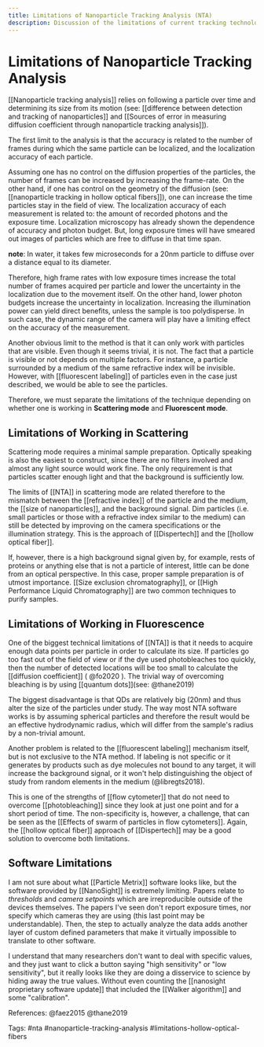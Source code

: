 ```yaml
---
title: Limitations of Nanoparticle Tracking Analysis (NTA)
description: Discussion of the limitations of current tracking technology, including analysis software and hardware
---
```


# Limitations of Nanoparticle Tracking Analysis
[[Nanoparticle tracking analysis]] relies on following a particle over time and determining its size from its motion (see: [[difference between detection and tracking of nanoparticles]] and [[Sources of error in measuring diffusion coefficient through nanoparticle tracking analysis]]).

The first limit to the analysis is that the accuracy is related to the number of frames during which the same particle can be localized, and the localization accuracy of each particle. 

Assuming one has no control on the diffusion properties of the particles, the number of frames can be increased by increasing the frame-rate. On the other hand, if one has control on the geometry of the diffusion (see: [[nanoparticle tracking in hollow optical fibers]]), one can increase the time particles stay in the field of view. The localization accuracy of each measurement is related to: the amount of recorded photons and the exposure time. Localization microscopy has already shown the dependence of accuracy and photon budget. But, long exposure times will have smeared out images of particles which are free to diffuse in that time span. 

**note**: In water, it takes few microseconds for a 20nm particle to diffuse over a distance equal to its diameter. 

Therefore, high frame rates with low exposure times increase the total number of frames acquired per particle and lower the uncertainty in the localization due to the movement itself. On the other hand, lower photon budgets increase the uncertainty in localization. Increasing the illumination power can yield direct benefits, unless the sample is too polydisperse. In such case, the dynamic range of the camera will play have a limiting effect on the accuracy of the measurement. 

Another obvious limit to the method is that it can only work with particles that are visible. Even though it seems trivial, it is not. The fact that a particle is visible or not depends on multiple factors. For instance, a particle surrounded by a medium of the same refractive index will be invisible. However, with [[fluorescent labeling]] of particles even in the case just described, we would be able to see the particles. 

Therefore, we must separate the limitations of the technique depending on whether one is working in **Scattering mode** and **Fluorescent mode**. 

## Limitations of Working in Scattering
Scattering mode requires a minimal sample preparation. Optically speaking is also the easiest to construct, since there are no filters involved and almost any light source would work fine. The only requirement is that particles scatter enough light and that the background is sufficiently low. 

The limits of [[NTA]] in scattering mode are related therefore to the mismatch between the [[refractive index]] of the particle and the medium, the [[size of nanoparticles]], and the background signal. Dim particles (i.e. small particles or those with a refractive index similar to the medium) can still be detected by improving on the camera specifications or the illumination strategy. This is the approach of [[Dispertech]] and the [[hollow optical fiber]]. 

If, however, there is a high background signal given by, for example, rests of proteins or anything else that is not a particle of interest, little can be done from an optical perspective. In this case, proper sample preparation is of utmost importance. [[Size exclusion chromatography]], or [[High Performance Liquid Chromatography]] are two common techniques to purify samples. 

## Limitations of Working in Fluorescence
One of the biggest technical limitations of [[NTA]] is that it needs to acquire enough data points per particle in order to calculate its size. If particles go too fast out of the field of view or if the dye used photobleaches too quickly, then the number of detected locations will be too small to calculate the [[diffusion coefficient]] ( @fo2020 ). The trivial way of overcoming bleaching is by using [[quantum dots]](see: @thane2019)

The biggest disadvantage is that QDs are relatively big (20nm) and thus alter the size of the particles under study. The way most NTA software works is by assuming spherical particles and therefore the result would be an effective hydrodynamic radius, which will differ from the sample's radius by a non-trivial amount. 

Another problem is related to the [[fluorescent labeling]] mechanism itself, but is not exclusive to the NTA method. If labeling is not specific or it generates by products such as dye molecules not bound to any target, it will increase the background signal, or it won't help distinguishing the object of study from random elements in the medium (@libregts2018). 

This is one of the strengths of [[flow cytometer]] that do not need to overcome [[photobleaching]] since they look at just one point and for a short period of time. The non-specificity is, however, a challenge, that can be seen as the [[Effects of swarm of particles in flow cytometers]]. Again, the [[hollow optical fiber]] approach of [[Dispertech]] may be a good solution to overcome both limitations. 

## Software Limitations
I am not sure about what [[Particle Metrix]] software looks like, but the software provided by [[NanoSight]] is extremely limiting. Papers relate to *thresholds* and *camera setpoints* which are irreproducible outside of the devices themselves. The papers I've seen don't report exposure times, nor specify which cameras they are using (this last point may be understandable). Then, the step to actually analyze the data adds another layer of custom defined parameters that make it virtually impossible to translate to other software. 

I understand that many researchers don't want to deal with specific values, and they just want to click a button saying "high sensitivity" or "low sensitivity", but it really looks like they are doing a disservice to science by hiding away the true values. Without even counting the [[nanosight proprietary software update]] that included the [[Walker algorithm]] and some "calibration". 

References: @faez2015 @thane2019

Tags: #nta #nanoparticle-tracking-analysis #limitations-hollow-optical-fibers